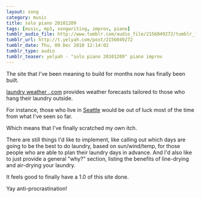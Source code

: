 ```yaml
---
layout: song
category: music
title: solo piano 20101209
tags: [music, mp3, songwriting, improv, piano]
tumblr_audio_file: http://www.tumblr.com/audio_file/2156049272/tumblr_ld6aneaY5S1qzo4ep
tumblr_url: http://t.yelyah.com/post/2156049272
tumblr_date: Thu, 09 Dec 2010 12:14:02
tumblr_type: audio
tumblr_teaser: yelyah - "solo piano 20101209" piano improv
---
```

The site that I've been meaning to build for months now has finally been built.

[laundry weather . com](http://laundryweather.com/) provides weather forecasts tailored to those who hang their laundry outside.

For instance, those who live in [Seattle](http://laundryweather.com/seattle) would be out of luck most of the time from what I've seen so far.

Which means that I've finally scratched my own itch.

There are still things I'd like to implement, like calling out which days are going to be the best to do laundry, based on sun/wind/temp, for those people who are able to plan their laundry days in advance. And I'd also like to just provide a general "why?" section, listing the benefits of line-drying and air-drying your laundry.

It feels good to finally have a 1.0 of this site done.

Yay anti-procrastination!
